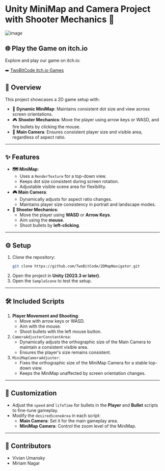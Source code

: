 # **Unity MiniMap and Camera Project with Shooter Mechanics 🚀**


![image](https://github.com/user-attachments/assets/305030b1-543f-46fb-9b57-6c7516ed4ac2)


## **🌐 Play the Game on itch.io**
Explore and play our game on itch.io:

➡️ [TwoBitCode itch.io Games](https://twobitcode.itch.io/2dmapnavigator)


## **📖 Overview**
This project showcases a 2D game setup with:
- 🎯 **Dynamic MiniMap**: Maintains consistent dot size and view across screen orientations.
- 🎮 **Shooter Mechanics**: Move the player using arrow keys or WASD, and fire bullets by clicking the mouse.
- 🎥 **Main Camera**: Ensures consistent player size and visible area, regardless of aspect ratio.

---

## **✨ Features**
- **🗺️ MiniMap**:
  - Uses a `RenderTexture` for a top-down view.
  - Keeps dot size consistent during screen rotation.
  - Adjustable visible scene area for flexibility.
- **🎮 Main Camera**:
  - Dynamically adjusts for aspect ratio changes.
  - Maintains player size consistency in portrait and landscape modes.
- **🔫 Shooter Mechanics**:
  - Move the player using **WASD** or **Arrow Keys**.
  - Aim using the **mouse**.
  - Shoot bullets by **left-clicking**.

---

## **⚙️ Setup**
1. Clone the repository:
   ```bash
   git clone https://github.com/TwoBitCode/2DMapNavigator.git
   ```
2. Open the project in **Unity (2023.3 or later)**.
3. Open the `SampleScene` to test the setup.

---

## **🛠️ Included Scripts**
1. **Player Movement and Shooting**:
   - Move with arrow keys or WASD.
   - Aim with the mouse.
   - Shoot bullets with the left mouse button.
2. `CameraAdjusterConstantArea`:
   - Dynamically adjusts the orthographic size of the Main Camera to maintain a consistent visible area.
   - Ensures the player's size remains consistent.
3. `MiniMapCameraAdjuster`:
   - Fixes the orthographic size of the MiniMap Camera for a stable top-down view.
   - Keeps the MiniMap unaffected by screen orientation changes.

---

## **🎨 Customization**
- Adjust the `speed` and `lifeTime` for bullets in the **Player** and **Bullet** scripts to fine-tune gameplay.
- Modify the `desiredSceneArea` in each script:
  - **Main Camera**: Set it for the main gameplay area.
  - **MiniMap Camera**: Control the zoom level of the MiniMap.

---

## **🌟 Contributors**
- Vivian Umansky
- Miriam Nagar
